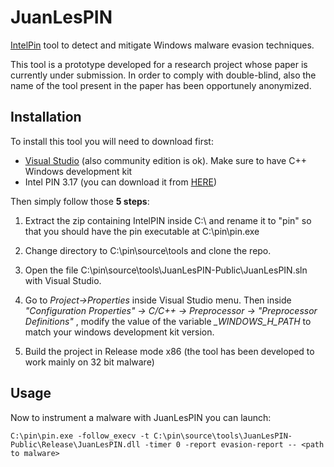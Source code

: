 # JuanLesPIN

[IntelPin](https://www.intel.com/content/www/us/en/developer/articles/tool/pin-a-binary-instrumentation-tool-downloads.html) tool to detect and mitigate Windows malware evasion techniques. 

This tool is a prototype developed for a research project whose paper is currently under submission. 
In order to comply with double-blind, also the name of the tool present in the paper has been opportunely anonymized.

## Installation
To install this tool you will need to download first:

 - [Visual Studio](https://visualstudio.microsoft.com/) (also community edition is ok). Make sure to have C++ Windows development kit
 - Intel PIN 3.17 (you can download it from [HERE](https://www.intel.com/content/www/us/en/developer/articles/tool/pin-a-binary-instrumentation-tool-downloads.html))

Then simply follow those **5 steps**:

1. Extract the zip containing IntelPIN inside C:\ and rename it to "pin" so that you should have the pin executable at C:\pin\pin.exe

2. Change directory to C:\pin\source\tools and clone the repo.

3. Open the file C:\pin\source\tools\JuanLesPIN-Public\JuanLesPIN.sln with Visual Studio.

4. Go to *Project->Properties* inside Visual Studio menu.
Then inside *"Configuration Properties" -> C/C++ -> Preprocessor -> "Preprocessor Definitions"* ,
modify the value of the variable *_WINDOWS_H_PATH* to match your windows development kit version.

5. Build the project in Release mode x86 (the tool has been developed to work mainly on 32 bit malware)


## Usage

Now to instrument a malware with JuanLesPIN you can launch:

```
C:\pin\pin.exe -follow_execv -t C:\pin\source\tools\JuanLesPIN-Public\Release\JuanLesPIN.dll -timer 0 -report evasion-report -- <path to malware>
```
